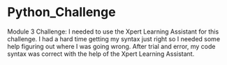 # Python_Challenge
Module 3 Challenge:
I needed to use the Xpert Learning Assistant for this challenge. I had a hard time getting my syntax just right so I needed some help figuring out where I was going wrong. After trial and error, my code syntax was correct with the help of the Xpert Learning Assistant.
